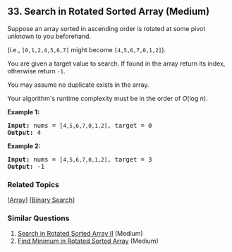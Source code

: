 <!--|This file generated by command(leetcode description); DO NOT EDIT.    |-->
<!--+----------------------------------------------------------------------+-->
<!--|@author    Openset <openset.wang@gmail.com>                           |-->
<!--|@link      https://github.com/openset                                 |-->
<!--|@home      https://github.com/openset/leetcode                        |-->
<!--+----------------------------------------------------------------------+-->

## 33. Search in Rotated Sorted Array (Medium)

<p>Suppose an array sorted in ascending order is rotated at some pivot unknown to you beforehand.</p>

<p>(i.e., <code>[0,1,2,4,5,6,7]</code> might become <code>[4,5,6,7,0,1,2]</code>).</p>

<p>You are given a target value to search. If found in the array return its index, otherwise return <code>-1</code>.</p>

<p>You may assume no duplicate exists in the array.</p>

<p>Your algorithm&#39;s runtime complexity must be in the order of&nbsp;<em>O</em>(log&nbsp;<em>n</em>).</p>

<p><strong>Example 1:</strong></p>

<pre>
<strong>Input:</strong> nums = [<code>4,5,6,7,0,1,2]</code>, target = 0
<strong>Output:</strong> 4
</pre>

<p><strong>Example 2:</strong></p>

<pre>
<strong>Input:</strong> nums = [<code>4,5,6,7,0,1,2]</code>, target = 3
<strong>Output:</strong> -1</pre>


### Related Topics
[[Array](https://github.com/openset/leetcode/tree/master/tag/array/README.md)] [[Binary Search](https://github.com/openset/leetcode/tree/master/tag/binary-search/README.md)] 

### Similar Questions
  1. [Search in Rotated Sorted Array II](https://github.com/openset/leetcode/tree/master/problems/search-in-rotated-sorted-array-ii) (Medium)
  1. [Find Minimum in Rotated Sorted Array](https://github.com/openset/leetcode/tree/master/problems/find-minimum-in-rotated-sorted-array) (Medium)
